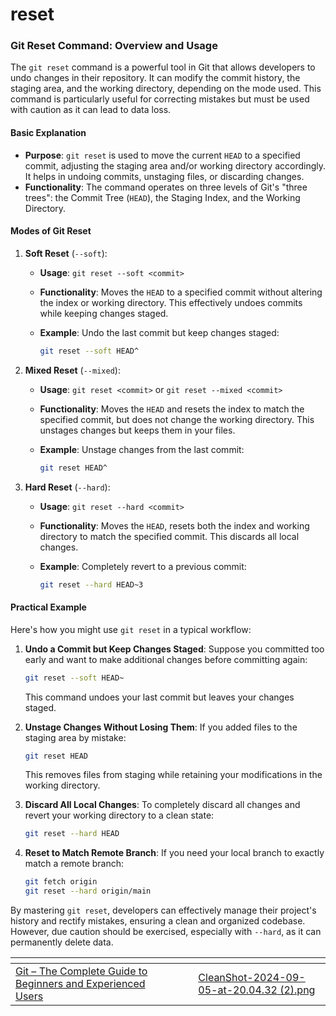 # reset

### Git Reset Command: Overview and Usage

The `git reset` command is a powerful tool in Git that allows developers to undo changes in their repository. It can modify the commit history, the staging area, and the working directory, depending on the mode used. This command is particularly useful for correcting mistakes but must be used with caution as it can lead to data loss.

#### Basic Explanation

* **Purpose**: `git reset` is used to move the current `HEAD` to a specified commit, adjusting the staging area and/or working directory accordingly. It helps in undoing commits, unstaging files, or discarding changes.
* **Functionality**: The command operates on three levels of Git's "three trees": the Commit Tree (`HEAD`), the Staging Index, and the Working Directory.

#### Modes of Git Reset

1. **Soft Reset** (`--soft`):
   * **Usage**: `git reset --soft <commit>`
   * **Functionality**: Moves the `HEAD` to a specified commit without altering the index or working directory. This effectively undoes commits while keeping changes staged.
   *   **Example**: Undo the last commit but keep changes staged:

       ```bash
       git reset --soft HEAD^
       ```
2. **Mixed Reset** (`--mixed`):
   * **Usage**: `git reset <commit>` or `git reset --mixed <commit>`
   * **Functionality**: Moves the `HEAD` and resets the index to match the specified commit, but does not change the working directory. This unstages changes but keeps them in your files.
   *   **Example**: Unstage changes from the last commit:

       ```bash
       git reset HEAD^
       ```
3. **Hard Reset** (`--hard`):
   * **Usage**: `git reset --hard <commit>`
   * **Functionality**: Moves the `HEAD`, resets both the index and working directory to match the specified commit. This discards all local changes.
   *   **Example**: Completely revert to a previous commit:

       ```bash
       git reset --hard HEAD~3
       ```

#### Practical Example

Here's how you might use `git reset` in a typical workflow:

1.  **Undo a Commit but Keep Changes Staged**: Suppose you committed too early and want to make additional changes before committing again:

    ```bash
    git reset --soft HEAD~
    ```

    This command undoes your last commit but leaves your changes staged.
2.  **Unstage Changes Without Losing Them**: If you added files to the staging area by mistake:

    ```bash
    git reset HEAD
    ```

    This removes files from staging while retaining your modifications in the working directory.
3.  **Discard All Local Changes**: To completely discard all changes and revert your working directory to a clean state:

    ```bash
    git reset --hard HEAD
    ```
4.  **Reset to Match Remote Branch**: If you need your local branch to exactly match a remote branch:

    ```bash
    git fetch origin
    git reset --hard origin/main
    ```

By mastering `git reset`, developers can effectively manage their project's history and rectify mistakes, ensuring a clean and organized codebase. However, due caution should be exercised, especially with `--hard`, as it can permanently delete data.

<table data-view="cards"><thead><tr><th></th><th></th><th></th><th data-hidden data-card-cover data-type="files"></th></tr></thead><tbody><tr><td><a href="https://www.udemy.com/course/git-the-complete-guide-to-beginners-and-experienced-users/?referralCode=35B132FCB064AEB4EB91">Git – The Complete Guide to Beginners and Experienced Users</a></td><td></td><td></td><td><a href="../.gitbook/assets/CleanShot-2024-09-05-at-20.04.32 (2).png">CleanShot-2024-09-05-at-20.04.32 (2).png</a></td></tr></tbody></table>

